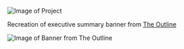 ![Image of Project]('./screenshot.png')

Recreation of executive summary banner from [The Outline](https://theoutline.com/post/485/someone-really-should-ask-trump-about-automated-jobs)

![Image of Banner from The Outline]('./example.png')
